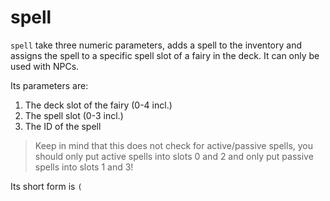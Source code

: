 # spell

`spell` take three numeric parameters, adds a spell to the inventory and assigns the spell to a specific spell slot of a fairy in the deck.
It can only be used with NPCs.

Its parameters are:

1. The deck slot of the fairy (0-4 incl.)
2. The spell slot (0-3 incl.)
3. The ID of the spell

> Keep in mind that this does not check for active/passive spells, you should only put active spells into slots 0 and 2 and only put passive spells into slots 1 and 3!

Its short form is `(`
